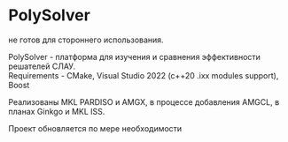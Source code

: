 # PolySolver

не готов для стороннего использования.

PolySolver - платформа для изучения и сравнения эффективности решателей СЛАУ.  
Requirements - CMake, Visual Studio 2022 (c++20 .ixx modules support), Boost

Реализованы MKL PARDISO и AMGX, в процессе добавления AMGCL, в планах Ginkgo и MKL ISS.

Проект обновляется по мере необходимости
